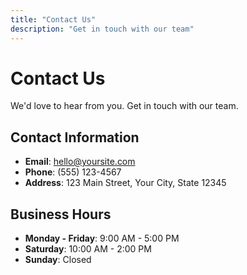 ```yaml
---
title: "Contact Us"
description: "Get in touch with our team"
---
```


# Contact Us

We'd love to hear from you. Get in touch with our team.

## Contact Information

- **Email**: hello@yoursite.com
- **Phone**: (555) 123-4567
- **Address**: 123 Main Street, Your City, State 12345

## Business Hours

- **Monday - Friday**: 9:00 AM - 5:00 PM
- **Saturday**: 10:00 AM - 2:00 PM
- **Sunday**: Closed